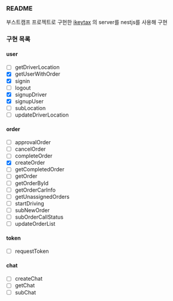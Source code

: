 ### README

부스트캠프 프로젝트로 구현한 [ikeytax](https://github.com/boostcamp-2020/Project09-A-Uber) 의 server를 nestjs를 사용해 구현

### 구현 목록

#### user

- [ ] getDriverLocation
- [x] getUserWithOrder
- [x] signin
- [ ] logout
- [x] signupDriver
- [x] signupUser
- [ ] subLocation
- [ ] updateDriverLocation

#### order

- [ ] approvalOrder
- [ ] cancelOrder
- [ ] completeOrder
- [x] createOrder
- [ ] getCompletedOrder
- [ ] getOrder
- [ ] getOrderById
- [ ] getOrderCarInfo
- [ ] getUnassignedOrders
- [ ] startDriving
- [ ] subNewOrder
- [ ] subOrderCallStatus
- [ ] updateOrderList

#### token

- [ ] requestToken

#### chat

- [ ] createChat
- [ ] getChat
- [ ] subChat

